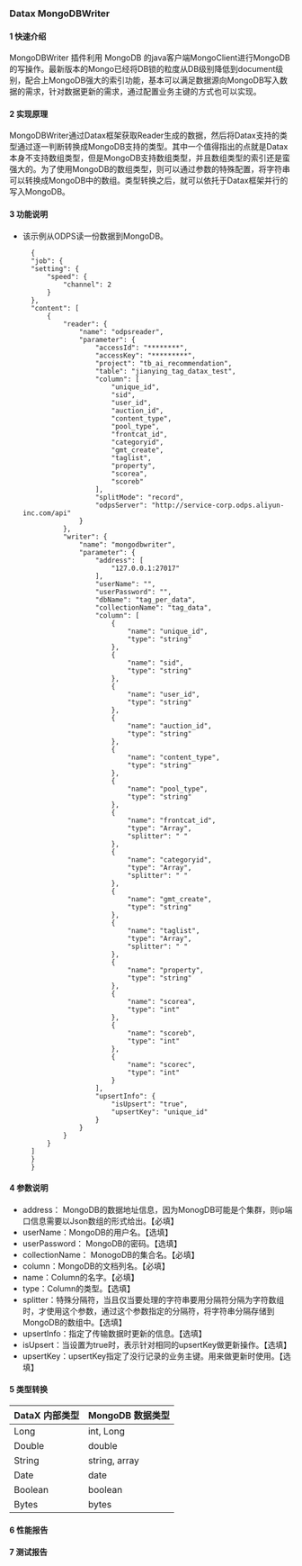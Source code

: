 ### Datax MongoDBWriter
#### 1 快速介绍

MongoDBWriter 插件利用 MongoDB 的java客户端MongoClient进行MongoDB的写操作。最新版本的Mongo已经将DB锁的粒度从DB级别降低到document级别，配合上MongoDB强大的索引功能，基本可以满足数据源向MongoDB写入数据的需求，针对数据更新的需求，通过配置业务主键的方式也可以实现。

#### 2 实现原理

MongoDBWriter通过Datax框架获取Reader生成的数据，然后将Datax支持的类型通过逐一判断转换成MongoDB支持的类型。其中一个值得指出的点就是Datax本身不支持数组类型，但是MongoDB支持数组类型，并且数组类型的索引还是蛮强大的。为了使用MongoDB的数组类型，则可以通过参数的特殊配置，将字符串可以转换成MongoDB中的数组。类型转换之后，就可以依托于Datax框架并行的写入MongoDB。

#### 3 功能说明
* 该示例从ODPS读一份数据到MongoDB。

		{
        "job": {
        "setting": {
            "speed": {
                "channel": 2
            }
        },
        "content": [
            {
                "reader": {
                    "name": "odpsreader",
                    "parameter": {
                        "accessId": "********",
                        "accessKey": "*********",
                        "project": "tb_ai_recommendation",
                        "table": "jianying_tag_datax_test",
                        "column": [
                            "unique_id",
                            "sid",
                            "user_id",
                            "auction_id",
                            "content_type",
                            "pool_type",
                            "frontcat_id",
                            "categoryid",
                            "gmt_create",
                            "taglist",
                            "property",
                            "scorea",
                            "scoreb"
                        ],
                        "splitMode": "record",
                        "odpsServer": "http://service-corp.odps.aliyun-inc.com/api"
                    }
                },
                "writer": {
                    "name": "mongodbwriter",
                    "parameter": {
                        "address": [
                            "127.0.0.1:27017"
                        ],
                        "userName": "",
                        "userPassword": "",
                        "dbName": "tag_per_data",
                        "collectionName": "tag_data",
                        "column": [
                            {
                                "name": "unique_id",
                                "type": "string"
                            },
                            {
                                "name": "sid",
                                "type": "string"
                            },
                            {
                                "name": "user_id",
                                "type": "string"
                            },
                            {
                                "name": "auction_id",
                                "type": "string"
                            },
                            {
                                "name": "content_type",
                                "type": "string"
                            },
                            {
                                "name": "pool_type",
                                "type": "string"
                            },
                            {
                                "name": "frontcat_id",
                                "type": "Array",
                                "splitter": " "
                            },
                            {
                                "name": "categoryid",
                                "type": "Array",
                                "splitter": " "
                            },
                            {
                                "name": "gmt_create",
                                "type": "string"
                            },
                            {
                                "name": "taglist",
                                "type": "Array",
                                "splitter": " "
                            },
                            {
                                "name": "property",
                                "type": "string"
                            },
                            {
                                "name": "scorea",
                                "type": "int"
                            },
                            {
                                "name": "scoreb",
                                "type": "int"
                            },
                            {
                                "name": "scorec",
                                "type": "int"
                            }
                        ],
						"upsertInfo": {
							"isUpsert": "true",
							"upsertKey": "unique_id"
						}
                    }
                }
            }
        ]
		}
		}

#### 4 参数说明

* address： MongoDB的数据地址信息，因为MonogDB可能是个集群，则ip端口信息需要以Json数组的形式给出。【必填】
* userName：MongoDB的用户名。【选填】
* userPassword： MongoDB的密码。【选填】
* collectionName： MonogoDB的集合名。【必填】
* column：MongoDB的文档列名。【必填】
* name：Column的名字。【必填】
* type：Column的类型。【选填】
* splitter：特殊分隔符，当且仅当要处理的字符串要用分隔符分隔为字符数组时，才使用这个参数，通过这个参数指定的分隔符，将字符串分隔存储到MongoDB的数组中。【选填】
* upsertInfo：指定了传输数据时更新的信息。【选填】
* isUpsert：当设置为true时，表示针对相同的upsertKey做更新操作。【选填】
* upsertKey：upsertKey指定了没行记录的业务主键。用来做更新时使用。【选填】

#### 5 类型转换

| DataX 内部类型| MongoDB 数据类型    |
| -------- | -----  |
| Long     | int, Long |
| Double   | double |
| String   | string, array |
| Date     | date  |
| Boolean  | boolean |
| Bytes    | bytes |


#### 6 性能报告
#### 7 测试报告